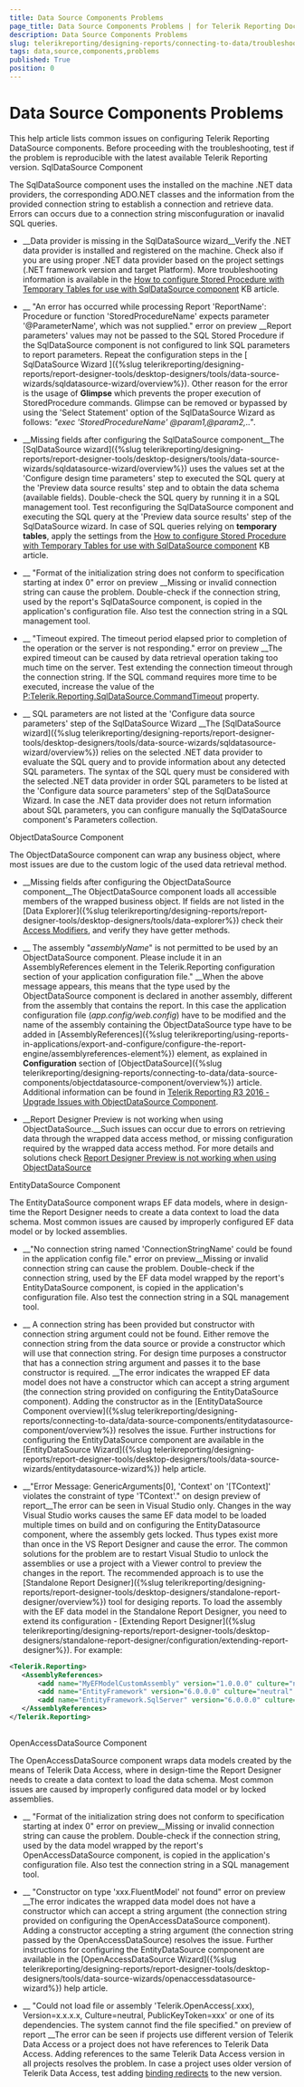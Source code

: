 ```yaml
---
title: Data Source Components Problems
page_title: Data Source Components Problems | for Telerik Reporting Documentation
description: Data Source Components Problems
slug: telerikreporting/designing-reports/connecting-to-data/troubleshooting/data-source-components-problems
tags: data,source,components,problems
published: True
position: 0
---
```


# Data Source Components Problems



This help article lists common issues on configuring Telerik Reporting DataSource components.
        Before proceeding with the troubleshooting, test if the problem is reproducible with the latest
        available Telerik Reporting version.
      SqlDataSource Component

The SqlDataSource component uses the installed on the machine .NET data providers,
          the corresponding ADO.NET classes and the information from the provided connection string
          to establish a connection and retrieve data. Errors can occurs due to a connection string
          misconfuguration or inavalid SQL queries.
        

* __Data provider is missing in the SqlDataSource wizard__Verify the .NET data provider is installed and registered on the machine. Check also if you are using proper .NET data provider
              based on the project settings (.NET framework version and target Platform). More troubleshooting information is available in the [How to configure Stored Procedure with Temporary Tables for use with SqlDataSource component](http://www.telerik.com/support/kb/reporting/details/how-to-configure-stored-procedure-with-temporary-tables-for-use-with-sqldatasource-component) KB article.
            

* __
                "An error has occurred while processing Report 'ReportName': Procedure or function 'StoredProcedureName' expects parameter
                '@ParameterName', which was not supplied." error on preview
              __Report parameters' values may not be passed to the SQL Stored Procedure if the SqlDataSource component is not configured
              to link SQL parameters to report parameters. Repeat the configuration steps in the [
                SqlDataSource Wizard
              ]({%slug telerikreporting/designing-reports/report-designer-tools/desktop-designers/tools/data-source-wizards/sqldatasource-wizard/overview%}).
            Other reason for the error is the usage of __Glimpse__ which prevents the proper execution of StoredProcedure commands.
              Glimpse can be removed or bypassed by using the 'Select Statement' option of the SqlDataSource Wizard as follows:
              *"exec 'StoredProcedureName' @param1,@param2,.."*.
            

* __Missing fields after configuring the SqlDataSource component__The [SqlDataSource wizard]({%slug telerikreporting/designing-reports/report-designer-tools/desktop-designers/tools/data-source-wizards/sqldatasource-wizard/overview%}) uses the values set at the 'Configure design time parameters' step
              to executed the SQL query at the 'Preview data source results' step and to obtain the data schema (available fields).
              Double-check the SQL query by running it in a SQL management tool. Test reconfiguring the SqlDataSource component and executing the SQL query at the
              'Preview data source results' step of the SqlDataSource wizard.
              In case of SQL queries relying on __temporary tables__, apply the settings from the [How to configure Stored Procedure with Temporary Tables for use with SqlDataSource component](http://www.telerik.com/support/kb/reporting/details/how-to-configure-stored-procedure-with-temporary-tables-for-use-with-sqldatasource-component) KB article.
            

* __
                "Format of the initialization string does not conform to specification starting at index 0" error on preview
              __Missing or invalid connection string can cause the problem. Double-check if the connection string,
              used by the report's SqlDataSource component, is copied in the application's configuration file.
              Also test the connection string in a SQL management tool.
            

* __
                "Timeout expired. The timeout period elapsed prior to completion of the operation or the server is not responding."
                error on preview
              __The expired timeout can be caused by data retrieval operation taking too much time on the server. Test extending the connection
              timeout through the connection string. If the SQL command requires more time to be executed, increase the value of the
              [P:Telerik.Reporting.SqlDataSource.CommandTimeout]() property.
            

* __
                SQL parameters are not listed at the 'Configure data source parameters' step of the SqlDataSource Wizard
              __The [SqlDataSource wizard]({%slug telerikreporting/designing-reports/report-designer-tools/desktop-designers/tools/data-source-wizards/sqldatasource-wizard/overview%}) relies on the selected .NET data provider
              to evaluate the SQL query and to provide information about any detected SQL parameters. The syntax of the SQL query must be
              considered with the selected .NET data provider in order SQL parameters to be listed at the 'Configure data source parameters'
              step of the SqlDataSource Wizard. In case the .NET data provider does not return information about SQL parameters, you can configure
              manually the SqlDataSource component's Parameters collection.
            

ObjectDataSource Component

The ObjectDataSource component can wrap any business object, where most issues are due to the custom
          logic of the used data retrieval method.
        

* __Missing fields after configuring the ObjectDataSource component__The ObjectDataSource component loads all accessible members of the wrapped business object.
              If fields are not listed in the [Data Explorer]({%slug telerikreporting/designing-reports/report-designer-tools/desktop-designers/tools/data-explorer%})
              check their [Access Modifiers](https://msdn.microsoft.com/en-us/library/ms173121.aspx), and verify they have getter methods.
            

* __
                The assembly "*assemblyName*" is not permitted to be used by an ObjectDataSource component.
                Please include it in an AssemblyReferences element in the Telerik.Reporting configuration section of your application configuration file."
              __When the above message appears, this means that the type used by the ObjectDataSource component is declared in another assembly,
              different from the assembly that contains the report. In this case the application configuration file (*app.config/web.config*)
              have to be modified and the name of the assembly containing the ObjectDataSource type have to be added in [AssemblyReferences]({%slug telerikreporting/using-reports-in-applications/export-and-configure/configure-the-report-engine/assemblyreferences-element%}) element,
              as explained in __Configuration__ section of [ObjectDataSource]({%slug telerikreporting/designing-reports/connecting-to-data/data-source-components/objectdatasource-component/overview%}) article.
            Additional information can be found in [Telerik Reporting R3 2016 - Upgrade Issues with ObjectDataSource Component](http://www.telerik.com/support/kb/reporting/details/telerik-reporting-r3-2016---upgrade-issues-with-objectdatasource-component).
            

* __Report Designer Preview is not working when using ObjectDataSource.__Such issues can occur due to errors on retrieving data through the wrapped data access method,
              or missing configuration required by the wrapped data access method. For more details and solutions check [Report Designer Preview is not working when using ObjectDataSource](http://www.telerik.com/support/kb/reporting/details/visual-studio-preview-is-not-working-when-using-objectdatasource)

EntityDataSource Component

The EntityDataSource component wraps EF data models, where in design-time the Report Designer needs to create a data context to load the data schema.
          Most common issues are caused by improperly configured EF data model or by locked assemblies.
        

* __"No connection string named 'ConnectionStringName' could be found in the application config file." error on preview__Missing or invalid connection string can cause the problem. Double-check if the connection string,
              used by the EF data model wrapped by the report's EntityDataSource component, is copied in the application's configuration file.
              Also test the connection string in a SQL management tool.
            

* __
                A connection string has been provided but constructor with connection string argument could not be found.
                Either remove the connection string from the data source or provide a constructor which will use that connection string.
                For design time purposes a constructor that has a connection string argument and passes it to the base constructor is required.
              __The error indicates the wrapped EF data model does not have a constructor which can accept a string argument
              (the connection string provided on configuring the EntityDataSource component). Adding the constructor as in the
              [EntityDataSource Component overview]({%slug telerikreporting/designing-reports/connecting-to-data/data-source-components/entitydatasource-component/overview%}) resolves the issue.
              Further instructions for configuring the EntityDataSource component are available in the
              [EntityDataSource Wizard]({%slug telerikreporting/designing-reports/report-designer-tools/desktop-designers/tools/data-source-wizards/entitydatasource-wizard%}) help article.
            

* __"Error Message: GenericArguments[0], 'Context' on '[TContext]' violates the constraint of type 'TContext'." on design preview of report__The error can be seen in Visual Studio only. Changes in the way Visual Studio works causes the same EF data model to be loaded multiple
              times on build and on configuring the EntityDatasource component, where the assembly gets locked.
              Thus types exist more than once in the VS Report Designer and cause the error.
            The common solutions for the problem are to restart Visual Studio to unlock the assemblies or use a project with a Viewer control
              to preview the changes in the report.
            The recommended approach is to use the [Standalone Report Designer]({%slug telerikreporting/designing-reports/report-designer-tools/desktop-designers/standalone-report-designer/overview%}) tool
              for desiging reports. To load the assembly with the EF data model in the Standalone Report Designer, you need to extend its
              configuration - [Extending Report Designer]({%slug telerikreporting/designing-reports/report-designer-tools/desktop-designers/standalone-report-designer/configuration/extending-report-designer%}). For example:
            

	
````XML
<Telerik.Reporting>
   <AssemblyReferences>
       <add name="MyEFModelCustomAssembly" version="1.0.0.0" culture="neutral" publicKeyToken="null" />
       <add name="EntityFramework" version="6.0.0.0" culture="neutral" publicKeyToken="..." />
       <add name="EntityFramework.SqlServer" version="6.0.0.0" culture="neutral" publicKeyToken="..." />
   </AssemblyReferences>
</Telerik.Reporting>
            
````



OpenAccessDataSource Component

The OpenAccessDataSource component wraps data models created by the means of Telerik Data Access,
          where in design-time the Report Designer needs to create a data context to load the data schema.
          Most common issues are caused by improperly configured data model or by locked assemblies.
        

* __ "Format of the initialization string does not conform to specification starting at index 0" error on preview__Missing or invalid connection string can cause the problem. Double-check if the connection string,
              used by the data model wrapped by the report's OpenAccessDataSource component, is copied in the application's configuration file.
              Also test the connection string in a SQL management tool.
            

* __
                "Constructor on type 'xxx.FluentModel' not found" error on preview
              __The error indicates the wrapped data model does not have a constructor which can accept a string argument
              (the connection string provided on configuring the OpenAccessDataSource component). Adding a constructor accepting a string argument
              (the connection string passed by the OpenAccessDataSource) resolves the issue.
              Further instructions for configuring the EntityDataSource component are available in the
              [OpenAccessDataSource Wizard]({%slug telerikreporting/designing-reports/report-designer-tools/desktop-designers/tools/data-source-wizards/openaccessdatasource-wizard%}) help article.
            

* __
                "Could not load file or assembly 'Telerik.OpenAccess(.xxx), Version=x.x.x.x, Culture=neutral, PublicKeyToken=xxx'
                or one of its dependencies. The system cannot find the file specified." on preview of report
              __The error can be seen if projects use different version of Telerik Data Access or a project does not have references to Telerik Data Access.
              Adding references to the same Telerik Data Access version in all projects resolves the problem. In case a project uses older version of
              Telerik Data Access, test adding [binding redirects](http://msdn.microsoft.com/en-us/library/7wd6ex19(v=vs.110).aspx) to the new version.
            
